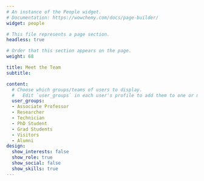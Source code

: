 ```yaml
---
# An instance of the People widget.
# Documentation: https://wowchemy.com/docs/page-builder/
widget: people

# This file represents a page section.
headless: true

# Order that this section appears on the page.
weight: 68

title: Meet the Team
subtitle:

content:
  # Choose which groups/teams of users to display.
  #   Edit `user_groups` in each user's profile to add them to one or more of these groups.
  user_groups:
  - Associate Professor
  - Researcher
  - Technician
  - PhD Student
  - Grad Students
  - Visitors
  - Alumni
design:
  show_interests: false
  show_role: true
  show_social: false
  show_skills: true
---
```

